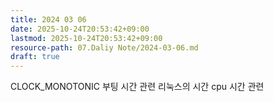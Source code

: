 ```yaml
---
title: 2024 03 06
date: 2025-10-24T20:53:42+09:00
lastmod: 2025-10-24T20:53:42+09:00
resource-path: 07.Daliy Note/2024-03-06.md
draft: true
---
```

CLOCK_MONOTONIC 부팅 시간 관련
리눅스의 시간
cpu 시간 관련